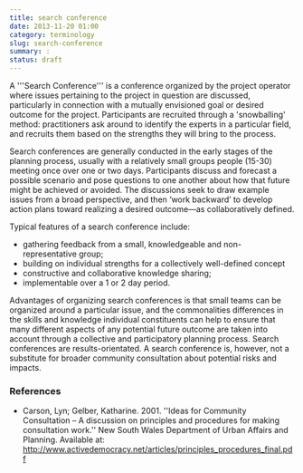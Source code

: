 ```yaml
---
title: search conference
date: 2013-11-20 01:00
category: terminology
slug: search-conference
summary: :
status: draft
---
```


A '''Search Conference''' is a conference organized by the project operator where issues pertaining to the project in question are discussed, particularly in connection with a mutually envisioned goal or desired outcome for the project. Participants are recruited through a 'snowballing' method: practitioners ask around to identify the experts in a particular field, and recruits them based on the strengths they will bring to the process.

Search conferences are generally conducted in the early stages of the planning process, usually with a relatively small groups people (15-30) meeting once over one or two days. Participants discuss and forecast a possible scenario and pose questions to one another about how that future might be achieved or avoided. The discussions seek to draw example issues from a broad perspective, and then ‘work backward’ to develop action plans toward realizing a desired outcome—as collaboratively defined.


Typical features of a search conference include:

* gathering feedback from a small, knowledgeable and non-representative group;
* building on individual strengths for a collectively well-defined concept
* constructive and collaborative knowledge sharing;
* implementable over a 1 or 2 day period.

Advantages of organizing search conferences is that small teams can be organized around a particular issue, and the commonalities differences in the skills and knowledge individual constituents can help to ensure that many different aspects of any potential future outcome are taken into account through a collective and participatory planning process. Search conferences are results-orientated. A search conference is, however, not a substitute for broader community consultation about potential risks and impacts.

### References

* Carson, Lyn; Gelber, Katharine. 2001. ''Ideas for Community Consultation – A discussion on principles and procedures for making consultation work.'' New South Wales Department of Urban Affairs and Planning. Available at: http://www.activedemocracy.net/articles/principles_procedures_final.pdf

